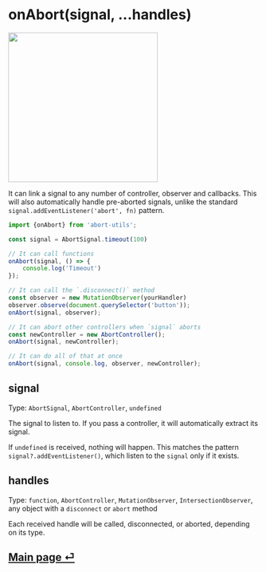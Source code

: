 # onAbort(signal, ...handles)

<img src="https://github.com/fregante/abort-utils/assets/1402241/6c7b6bd3-aca4-4b28-b804-84ba8a35048f" width="300">

It can link a signal to any number of controller, observer and callbacks. This will also automatically handle pre-aborted signals, unlike the standard `signal.addEventListener('abort', fn)` pattern.

```ts
import {onAbort} from 'abort-utils';

const signal = AbortSignal.timeout(100)

// It can call functions
onAbort(signal, () => {
	console.log('Timeout')
});

// It can call the `.disconnect()` method
const observer = new MutationObserver(yourHandler)
observer.observe(document.querySelector('button'));
onAbort(signal, observer);

// It can abort other controllers when `signal` aborts
const newController = new AbortController();
onAbort(signal, newController);

// It can do all of that at once
onAbort(signal, console.log, observer, newController);
```

## signal

Type: `AbortSignal`, `AbortController`, `undefined`

The signal to listen to. If you pass a controller, it will automatically extract its signal.

If `undefined` is received, nothing will happen. This matches the pattern `signal?.addEventListener()`, which listen to the `signal` only if it exists.

## handles

Type: `function`, `AbortController`, `MutationObserver`, `IntersectionObserver`, any object with a `disconnect` or `abort` method

Each received handle will be called, disconnected, or aborted, depending on its type.

## [Main page ⏎](../readme.md)
